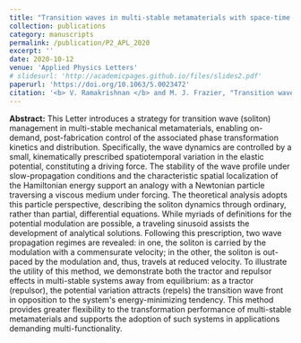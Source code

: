 ```yaml
---
title: "Transition waves in multi-stable metamaterials with space-time modulated potentials"
collection: publications
category: manuscripts
permalink: /publication/P2_APL_2020
excerpt: ''
date: 2020-10-12
venue: 'Applied Physics Letters'
# slidesurl: 'http://academicpages.github.io/files/slides2.pdf'
paperurl: 'https://doi.org/10.1063/5.0023472'
citation: '<b> V. Ramakrishnan </b> and M. J. Frazier, "Transition waves in multi-stable metamaterials with space-time modulated potentials", <i> Appl. Phys. Lett. </i> 117, 151901 (2020).'
---
```


**Abstract:** This Letter introduces a strategy for transition wave (soliton) management in multi-stable mechanical metamaterials, enabling on-demand, post-fabrication control of the associated phase transformation kinetics and distribution. Specifically, the wave dynamics are controlled by a small, kinematically prescribed spatiotemporal variation in the elastic potential, constituting a driving force. The stability of the wave profile under slow-propagation conditions and the characteristic spatial localization of the Hamiltonian energy support an analogy with a Newtonian particle traversing a viscous medium under forcing. The theoretical analysis adopts this particle perspective, describing the soliton dynamics through ordinary, rather than partial, differential equations. While myriads of definitions for the potential modulation are possible, a traveling sinusoid assists the development of analytical solutions. Following this prescription, two wave propagation regimes are revealed: in one, the soliton is carried by the modulation with a commensurate velocity; in the other, the soliton is out-paced by the modulation and, thus, travels at reduced velocity. To illustrate the utility of this method, we demonstrate both the tractor and repulsor effects in multi-stable systems away from equilibrium: as a tractor (repulsor), the potential variation attracts (repels) the transition wave front in opposition to the system's energy-minimizing tendency. This method provides greater flexibility to the transformation performance of multi-stable metamaterials and supports the adoption of such systems in applications demanding multi-functionality.
